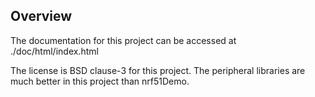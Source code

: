 Overview
--------
The documentation for this project can be accessed at ./doc/html/index.html

The license is BSD clause-3 for this project. The peripheral libraries are much better in this project than nrf51Demo. 
